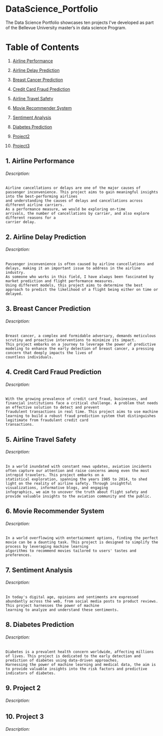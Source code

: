 # DataScience_Portfolio
The Data Science Portfolio showcases ten projects I've developed as part of the Bellevue University master’s in data science Program. 

# Table of Contents
   
1. [Airline Performance](https://github.com/AartiRamani/DataScience_Portfolio/tree/main/Airline%20Performance)
   
2.  [Airline Delay Prediction](https://github.com/AartiRamani/DataScience_Portfolio/tree/main/Airline%20Delay%20Prediction)

3.  [Breast Cancer Prediction](https://github.com/AartiRamani/DataScience_Portfolio/tree/main/Breast%20Cancer%20Prediction)

4.  [Credit Card Fraud Prediction](#creditcardfraudprediction)

5.  [Airline Travel Safety](https://github.com/AartiRamani/DataScience_Portfolio/tree/main/Airline%20Travel%20Safety)	

6.  [Movie Recommender System](#movierecommender)	

7.  [Sentiment Analysis](#sentimentanalysis)

8.  [Diabetes Prediction](#diabetesprediction)

9.  [Project2](#project2)

10. [Project3](#project3) 

## 1. Airline Performance  
  ###### Description: 
    Airline cancellations or delays are one of the major causes of passenger inconvenience. This project aims to gain meaningful insights into the best-performing airlines
    and understanding the causes of delays and cancellations across different airline carriers.
    As a performance measure, we would be exploring on-time
    arrivals, the number of cancellations by carrier, and also explore different reasons for a
    carrier delay.  
  
## 2. Airline Delay Prediction 
   ###### Description:
    Passenger inconvenience is often caused by airline cancellations and delays, making it an important issue to address in the airline industry. 
    As someone who works in this field, I have always been fascinated by market prediction and flight performance measures.  
    Using different models, this project aims to determine the best approach to predict the likelihood of a flight being either on time or delayed.
  
## 3. Breast Cancer Prediction  
  ###### Description:
    Breast cancer, a complex and formidable adversary, demands meticulous scrutiny and proactive interventions to minimize its impact. 
    This project embarks on a journey to leverage the power of predictive modeling to enhance the early detection of breast cancer, a pressing concern that deeply impacts the lives of     
    countless individuals.  
  
## 4. Credit Card Fraud Prediction  
  ###### Description:
    With the growing prevalence of credit card fraud, businesses, and financial institutions face a critical challenge. A problem that needs an effective solution to detect and prevent   
    fraudulent transactions in real time. This project aims to use machine learning to build a robust fraud prediction system that distinguishes legitimate from fraudulent credit card 
    transactions.    
  
## 5. Airline Travel Safety  
  ###### Description:
    In a world inundated with constant news updates, aviation incidents often capture our attention and raise concerns among even the most intrepid travelers. This project embarks on a 
    statistical exploration, spanning the years 1985 to 2014, to shed light on the reality of airline safety. Through insightful visualizations, informative blogs, and engaging 
    infographics, we aim to uncover the truth about flight safety and provide valuable insights to the aviation community and the public.
  
## 6. Movie Recommender System  
  ###### Description:
    In a world overflowing with entertainment options, finding the perfect movie can be a daunting task. This project is designed to simplify the process by leveraging machine learning 
    algorithms to recommend movies tailored to users' tastes and preferences.
  
## 7. Sentiment Analysis  
  ###### Description:
    In today's digital age, opinions and sentiments are expressed abundantly across the web, from social media posts to product reviews. This project harnesses the power of machine 
    learning to analyze and understand these sentiments.
  
## 8. Diabetes Prediction  
  ###### Description:
    Diabetes is a prevalent health concern worldwide, affecting millions of lives. This project is dedicated to the early detection and prediction of diabetes using data-driven approaches.
    Harnessing the power of machine learning and medical data, the aim is to provide valuable insights into the risk factors and predictive indicators of diabetes.

## 9. Project 2  
  ###### Description:

## 10. Project 3  
  ###### Description:
